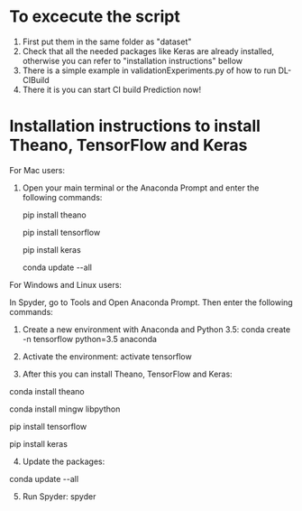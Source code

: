 # To excecute the script
1. First put them in the same folder as "dataset"
2. Check that all the needed packages like Keras are already installed, otherwise you can refer to "installation instructions" bellow
3. There is a simple example in validationExperiments.py of how to run DL-CIBuild
4. There it is you can start CI build Prediction now!

# Installation instructions to install Theano, TensorFlow and Keras
For Mac users: 

1. Open your main terminal or the Anaconda Prompt and enter the following commands: 

    pip install theano
		
    pip install tensorflow
		
    pip install keras
		
    conda update --all

For Windows and Linux users:

In Spyder, go to Tools and Open Anaconda Prompt. Then enter the following commands:

1. Create a new environment with Anaconda and Python 3.5:
conda create -n tensorflow python=3.5 anaconda

2. Activate the environment: activate tensorflow

3. After this you can install Theano, TensorFlow and Keras:

conda install theano

conda install mingw libpython

pip install tensorflow

pip install keras

4. Update the packages:

conda update --all

5. Run Spyder: spyder
